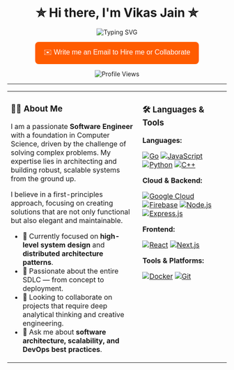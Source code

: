 <div align="center">
  <h1>✮ Hi there, I'm Vikas Jain ✮</h1>
</div>

<p align="center">
  <img src="https://readme-typing-svg.herokuapp.com?font=Fira+Code&weight=600&size=22&duration=4000&color=FF5C00&center=true&vCenter=true&width=500&lines=Software+Engineer;Architecting+Scalable+Systems;DevOps+Enthusiast" alt="Typing SVG" />
</p>

<p align="center">
  <a href="mailto:jainv6644@gmail.com" target="_blank" rel="noopener noreferrer">
    <button style="background-color:#FF5C00;color:white;border:none;padding:12px 20px;border-radius:8px;font-size:16px;cursor:pointer;transition:0.3s;">
      ✉️ Write me an Email to Hire me or Collaborate
    </button>
  </a>
</p>

<p align="center">
  <img src="https://komarev.com/ghpvc/?username=vikasjainn&style=flat-square&color=brightgreen" alt="Profile Views">
</p>

---

<table>
<tr>
<td valign="top" width="60%">

### 👨‍💻 About Me

I am a passionate **Software Engineer** with a foundation in Computer Science, driven by the challenge of solving complex problems. My expertise lies in architecting and building robust, scalable systems from the ground up.

I believe in a first-principles approach, focusing on creating solutions that are not only functional but also elegant and maintainable.

- 🔭 Currently focused on **high-level system design** and **distributed architecture patterns**.  
- 🌱 Passionate about the entire SDLC — from concept to deployment.  
- 👯 Looking to collaborate on projects that require deep analytical thinking and creative engineering.  
- 💬 Ask me about **software architecture, scalability, and DevOps best practices**.  

</td>
<td valign="top" width="40%">

### 🛠️ Languages & Tools

**Languages:**  
<p>
  <a href="https://go.dev/doc/" target="_blank" rel="noopener noreferrer"><img src="https://img.shields.io/badge/Go-00ADD8?style=for-the-badge&logo=go&logoColor=white" alt="Go"></a>
  <a href="https://developer.mozilla.org/en-US/docs/Web/JavaScript" target="_blank" rel="noopener noreferrer"><img src="https://img.shields.io/badge/JavaScript-F7DF1E?style=for-the-badge&logo=javascript&logoColor=black" alt="JavaScript"></a>
  <a href="https://docs.python.org/3/" target="_blank" rel="noopener noreferrer"><img src="https://img.shields.io/badge/Python-3776AB?style=for-the-badge&logo=python&logoColor=white" alt="Python"></a>
  <a href="https://en.cppreference.com/w/" target="_blank" rel="noopener noreferrer"><img src="https://img.shields.io/badge/C%2B%2B-00599C?style=for-the-badge&logo=c%2B%2B&logoColor=white" alt="C++"></a>
</p>

**Cloud & Backend:**  
<p>
  <a href="https://cloud.google.com/docs" target="_blank" rel="noopener noreferrer"><img src="https://img.shields.io/badge/Google_Cloud-4285F4?style=for-the-badge&logo=google-cloud&logoColor=white" alt="Google Cloud"></a>
  <a href="https://firebase.google.com/docs" target="_blank" rel="noopener noreferrer"><img src="https://img.shields.io/badge/Firebase-FFCA28?style=for-the-badge&logo=firebase&logoColor=black" alt="Firebase"></a>
  <a href="https://nodejs.org/en/docs/" target="_blank" rel="noopener noreferrer"><img src="https://img.shields.io/badge/Node.js-339933?style=for-the-badge&logo=nodedotjs&logoColor=white" alt="Node.js"></a>
  <a href="https://expressjs.com/" target="_blank" rel="noopener noreferrer"><img src="https://img.shields.io/badge/Express.js-000000?style=for-the-badge&logo=express&logoColor=white" alt="Express.js"></a>
</p>

**Frontend:**  
<p>
  <a href="https://reactjs.org/docs/getting-started.html" target="_blank" rel="noopener noreferrer"><img src="https://img.shields.io/badge/React-61DAFB?style=for-the-badge&logo=react&logoColor=black" alt="React"></a>
  <a href="https://nextjs.org/docs" target="_blank" rel="noopener noreferrer"><img src="https://img.shields.io/badge/Next.js-000000?style=for-the-badge&logo=next.js&logoColor=white" alt="Next.js"></a>
</p>

**Tools & Platforms:**  
<p>
  <a href="https://docs.docker.com/" target="_blank" rel="noopener noreferrer"><img src="https://img.shields.io/badge/Docker-2496ED?style=for-the-badge&logo=docker&logoColor=white" alt="Docker"></a>
  <a href="https://git-scm.com/doc" target="_blank" rel="noopener noreferrer"><img src="https://img.shields.io/badge/Git-F05032?style=for-the-badge&logo=git&logoColor=white" alt="Git"></a>
</p>

</td>
</tr>
</table>
